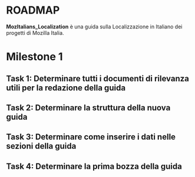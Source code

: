 # ROADMAP

**MozItalians_Localization** è una guida sulla Localizzazione in Italiano dei progetti di Mozilla Italia.
# Milestone 1
## Task 1: Determinare tutti i documenti di rilevanza utili per la redazione della guida
## Task 2: Determinare la struttura della nuova guida
## Task 3: Determinare come inserire i dati nelle sezioni della guida
## Task 4: Determinare la prima bozza della guida
